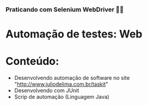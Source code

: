 ### Praticando com Selenium WebDriver 👨‍💻

# Automação de testes: Web
 
 # Conteúdo:
  * Desenvolvendo automação de software no site "http://www.juliodelima.com.br/taskit"
  * Desenvolvendo com JUnit
  * Scrip de automação (Linguagem Java)
